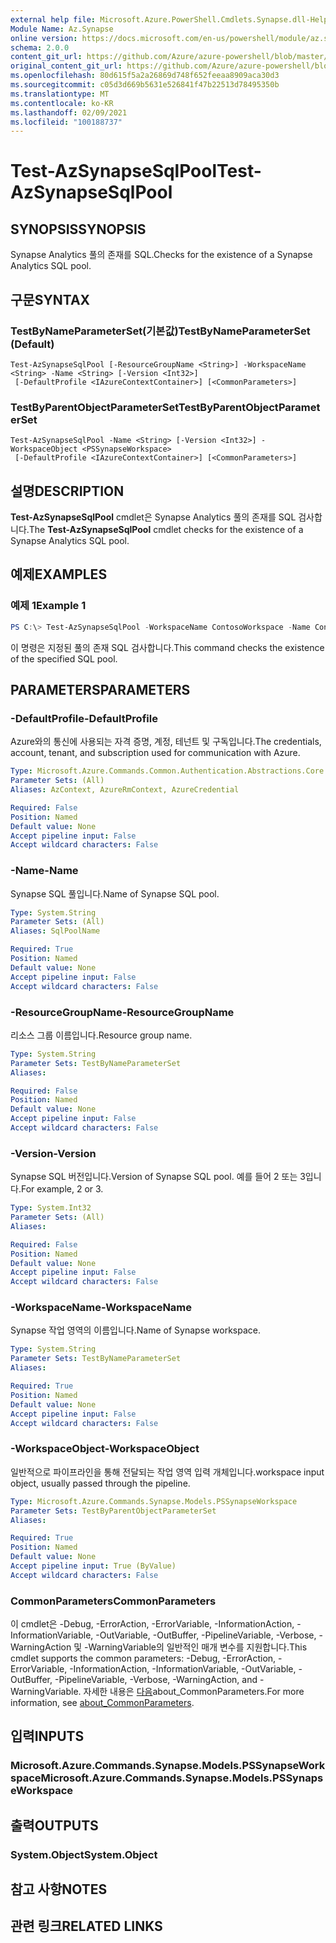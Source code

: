 ```yaml
---
external help file: Microsoft.Azure.PowerShell.Cmdlets.Synapse.dll-Help.xml
Module Name: Az.Synapse
online version: https://docs.microsoft.com/en-us/powershell/module/az.synapse/test-azsynapsesqlpool
schema: 2.0.0
content_git_url: https://github.com/Azure/azure-powershell/blob/master/src/Synapse/Synapse/help/Test-AzSynapseSqlPool.md
original_content_git_url: https://github.com/Azure/azure-powershell/blob/master/src/Synapse/Synapse/help/Test-AzSynapseSqlPool.md
ms.openlocfilehash: 80d615f5a2a26869d748f652feeaa8909aca30d3
ms.sourcegitcommit: c05d3d669b5631e526841f47b22513d78495350b
ms.translationtype: MT
ms.contentlocale: ko-KR
ms.lasthandoff: 02/09/2021
ms.locfileid: "100188737"
---
```

# <span data-ttu-id="c8822-101">Test-AzSynapseSqlPool</span><span class="sxs-lookup"><span data-stu-id="c8822-101">Test-AzSynapseSqlPool</span></span>

## <span data-ttu-id="c8822-102">SYNOPSIS</span><span class="sxs-lookup"><span data-stu-id="c8822-102">SYNOPSIS</span></span>
<span data-ttu-id="c8822-103">Synapse Analytics 풀의 존재를 SQL.</span><span class="sxs-lookup"><span data-stu-id="c8822-103">Checks for the existence of a Synapse Analytics SQL pool.</span></span>

## <span data-ttu-id="c8822-104">구문</span><span class="sxs-lookup"><span data-stu-id="c8822-104">SYNTAX</span></span>

### <span data-ttu-id="c8822-105">TestByNameParameterSet(기본값)</span><span class="sxs-lookup"><span data-stu-id="c8822-105">TestByNameParameterSet (Default)</span></span>
```
Test-AzSynapseSqlPool [-ResourceGroupName <String>] -WorkspaceName <String> -Name <String> [-Version <Int32>]
 [-DefaultProfile <IAzureContextContainer>] [<CommonParameters>]
```

### <span data-ttu-id="c8822-106">TestByParentObjectParameterSet</span><span class="sxs-lookup"><span data-stu-id="c8822-106">TestByParentObjectParameterSet</span></span>
```
Test-AzSynapseSqlPool -Name <String> [-Version <Int32>] -WorkspaceObject <PSSynapseWorkspace>
 [-DefaultProfile <IAzureContextContainer>] [<CommonParameters>]
```

## <span data-ttu-id="c8822-107">설명</span><span class="sxs-lookup"><span data-stu-id="c8822-107">DESCRIPTION</span></span>
<span data-ttu-id="c8822-108">**Test-AzSynapseSqlPool** cmdlet은 Synapse Analytics 풀의 존재를 SQL 검사합니다.</span><span class="sxs-lookup"><span data-stu-id="c8822-108">The **Test-AzSynapseSqlPool** cmdlet checks for the existence of a Synapse Analytics SQL pool.</span></span>

## <span data-ttu-id="c8822-109">예제</span><span class="sxs-lookup"><span data-stu-id="c8822-109">EXAMPLES</span></span>

### <span data-ttu-id="c8822-110">예제 1</span><span class="sxs-lookup"><span data-stu-id="c8822-110">Example 1</span></span>
```powershell
PS C:\> Test-AzSynapseSqlPool -WorkspaceName ContosoWorkspace -Name ContosoSqlPool
```

<span data-ttu-id="c8822-111">이 명령은 지정된 풀의 존재 SQL 검사합니다.</span><span class="sxs-lookup"><span data-stu-id="c8822-111">This command checks the existence of the specified SQL pool.</span></span>

## <span data-ttu-id="c8822-112">PARAMETERS</span><span class="sxs-lookup"><span data-stu-id="c8822-112">PARAMETERS</span></span>

### <span data-ttu-id="c8822-113">-DefaultProfile</span><span class="sxs-lookup"><span data-stu-id="c8822-113">-DefaultProfile</span></span>
<span data-ttu-id="c8822-114">Azure와의 통신에 사용되는 자격 증명, 계정, 테넌트 및 구독입니다.</span><span class="sxs-lookup"><span data-stu-id="c8822-114">The credentials, account, tenant, and subscription used for communication with Azure.</span></span>

```yaml
Type: Microsoft.Azure.Commands.Common.Authentication.Abstractions.Core.IAzureContextContainer
Parameter Sets: (All)
Aliases: AzContext, AzureRmContext, AzureCredential

Required: False
Position: Named
Default value: None
Accept pipeline input: False
Accept wildcard characters: False
```

### <span data-ttu-id="c8822-115">-Name</span><span class="sxs-lookup"><span data-stu-id="c8822-115">-Name</span></span>
<span data-ttu-id="c8822-116">Synapse SQL 풀입니다.</span><span class="sxs-lookup"><span data-stu-id="c8822-116">Name of Synapse SQL pool.</span></span>

```yaml
Type: System.String
Parameter Sets: (All)
Aliases: SqlPoolName

Required: True
Position: Named
Default value: None
Accept pipeline input: False
Accept wildcard characters: False
```

### <span data-ttu-id="c8822-117">-ResourceGroupName</span><span class="sxs-lookup"><span data-stu-id="c8822-117">-ResourceGroupName</span></span>
<span data-ttu-id="c8822-118">리소스 그룹 이름입니다.</span><span class="sxs-lookup"><span data-stu-id="c8822-118">Resource group name.</span></span>

```yaml
Type: System.String
Parameter Sets: TestByNameParameterSet
Aliases:

Required: False
Position: Named
Default value: None
Accept pipeline input: False
Accept wildcard characters: False
```

### <span data-ttu-id="c8822-119">-Version</span><span class="sxs-lookup"><span data-stu-id="c8822-119">-Version</span></span>
<span data-ttu-id="c8822-120">Synapse SQL 버전입니다.</span><span class="sxs-lookup"><span data-stu-id="c8822-120">Version of Synapse SQL pool.</span></span> <span data-ttu-id="c8822-121">예를 들어 2 또는 3입니다.</span><span class="sxs-lookup"><span data-stu-id="c8822-121">For example, 2 or 3.</span></span>

```yaml
Type: System.Int32
Parameter Sets: (All)
Aliases:

Required: False
Position: Named
Default value: None
Accept pipeline input: False
Accept wildcard characters: False
```

### <span data-ttu-id="c8822-122">-WorkspaceName</span><span class="sxs-lookup"><span data-stu-id="c8822-122">-WorkspaceName</span></span>
<span data-ttu-id="c8822-123">Synapse 작업 영역의 이름입니다.</span><span class="sxs-lookup"><span data-stu-id="c8822-123">Name of Synapse workspace.</span></span>

```yaml
Type: System.String
Parameter Sets: TestByNameParameterSet
Aliases:

Required: True
Position: Named
Default value: None
Accept pipeline input: False
Accept wildcard characters: False
```

### <span data-ttu-id="c8822-124">-WorkspaceObject</span><span class="sxs-lookup"><span data-stu-id="c8822-124">-WorkspaceObject</span></span>
<span data-ttu-id="c8822-125">일반적으로 파이프라인을 통해 전달되는 작업 영역 입력 개체입니다.</span><span class="sxs-lookup"><span data-stu-id="c8822-125">workspace input object, usually passed through the pipeline.</span></span>

```yaml
Type: Microsoft.Azure.Commands.Synapse.Models.PSSynapseWorkspace
Parameter Sets: TestByParentObjectParameterSet
Aliases:

Required: True
Position: Named
Default value: None
Accept pipeline input: True (ByValue)
Accept wildcard characters: False
```

### <span data-ttu-id="c8822-126">CommonParameters</span><span class="sxs-lookup"><span data-stu-id="c8822-126">CommonParameters</span></span>
<span data-ttu-id="c8822-127">이 cmdlet은 -Debug, -ErrorAction, -ErrorVariable, -InformationAction, -InformationVariable, -OutVariable, -OutBuffer, -PipelineVariable, -Verbose, -WarningAction 및 -WarningVariable의 일반적인 매개 변수를 지원합니다.</span><span class="sxs-lookup"><span data-stu-id="c8822-127">This cmdlet supports the common parameters: -Debug, -ErrorAction, -ErrorVariable, -InformationAction, -InformationVariable, -OutVariable, -OutBuffer, -PipelineVariable, -Verbose, -WarningAction, and -WarningVariable.</span></span> <span data-ttu-id="c8822-128">자세한 내용은 [다음](http://go.microsoft.com/fwlink/?LinkID=113216)about_CommonParameters.</span><span class="sxs-lookup"><span data-stu-id="c8822-128">For more information, see [about_CommonParameters](http://go.microsoft.com/fwlink/?LinkID=113216).</span></span>

## <span data-ttu-id="c8822-129">입력</span><span class="sxs-lookup"><span data-stu-id="c8822-129">INPUTS</span></span>

### <span data-ttu-id="c8822-130">Microsoft.Azure.Commands.Synapse.Models.PSSynapseWorkspace</span><span class="sxs-lookup"><span data-stu-id="c8822-130">Microsoft.Azure.Commands.Synapse.Models.PSSynapseWorkspace</span></span>

## <span data-ttu-id="c8822-131">출력</span><span class="sxs-lookup"><span data-stu-id="c8822-131">OUTPUTS</span></span>

### <span data-ttu-id="c8822-132">System.Object</span><span class="sxs-lookup"><span data-stu-id="c8822-132">System.Object</span></span>
## <span data-ttu-id="c8822-133">참고 사항</span><span class="sxs-lookup"><span data-stu-id="c8822-133">NOTES</span></span>

## <span data-ttu-id="c8822-134">관련 링크</span><span class="sxs-lookup"><span data-stu-id="c8822-134">RELATED LINKS</span></span>

